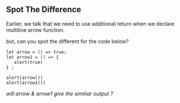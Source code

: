 ## Spot The Difference

Earlier, we talk that we need to use additional return when we declare multiline arrow function.

but, can you spot the different for the code below?

```
let arrow = () => true;
let arrow1 = () => {
   alert(true)
} ;  

alert(arrow())
alert(arrow1())
```
*will arrow & arrow1 give the similiar output ?*
